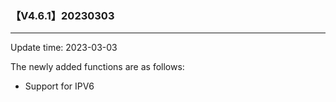 ### 【V4.6.1】20230303
----
Update time: 2023-03-03

The newly added functions are as follows:
* Support for IPV6
